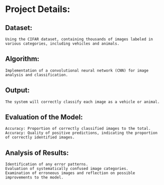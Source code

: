 # Project Details:
## Dataset: 
    Using the CIFAR dataset, containing thousands of images labeled in various categories, including vehicles and animals.
## Algorithm: 
    Implementation of a convolutional neural network (CNN) for image analysis and classification.
## Output: 
    The system will correctly classify each image as a vehicle or animal.
## Evaluation of the Model:
    Accuracy: Proportion of correctly classified images to the total.
    Accuracy: Quality of positive predictions, indicating the proportion of correctly identified images.
## Analysis of Results:
    Identification of any error patterns.
    Evaluation of systematically confused image categories.
    Examination of erroneous images and reflection on possible improvements to the model.
